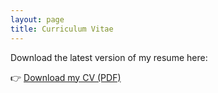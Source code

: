 ```yaml
---
layout: page
title: Curriculum Vitae
---
```



Download the latest version of my resume here:  

👉 [Download my CV (PDF)](CV-Adrian_Dominguez-PhD.pdf)

